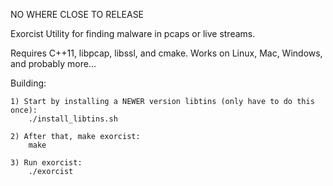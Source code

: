 NO WHERE CLOSE TO RELEASE

Exorcist
Utility for finding malware in pcaps or live streams.

Requires C++11, libpcap, libssl, and cmake.
Works on Linux, Mac, Windows, and probably more...

Building:

	1) Start by installing a NEWER version libtins (only have to do this once):
		./install_libtins.sh

	2) After that, make exorcist:
		make

	3) Run exorcist:
		./exorcist

